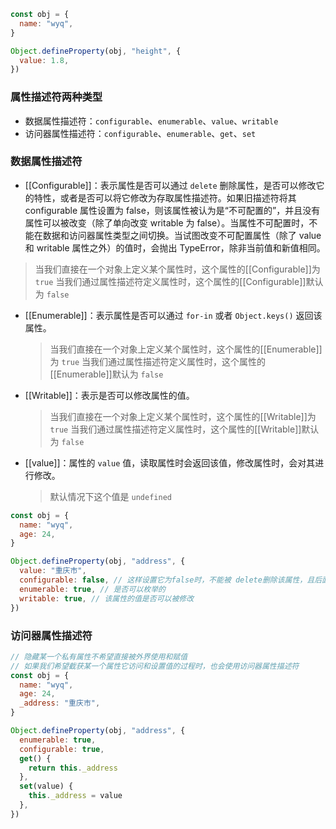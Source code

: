 ```js
const obj = {
  name: "wyq",
}

Object.defineProperty(obj, "height", {
  value: 1.8,
})
```

### 属性描述符两种类型

- 数据属性描述符：`configurable`、`enumerable`、`value`、`writable`
- 访问器属性描述符：`configurable`、`enumerable`、`get`、`set`

### 数据属性描述符

- [[Configurable]]：表示属性是否可以通过 `delete` 删除属性，是否可以修改它的特性，或者是否可以将它修改为存取属性描述符。如果旧描述符将其 configurable 属性设置为 false，则该属性被认为是“不可配置的”，并且没有属性可以被改变（除了单向改变 writable 为 false）。当属性不可配置时，不能在数据和访问器属性类型之间切换。当试图改变不可配置属性（除了 value 和 writable 属性之外）的值时，会抛出 TypeError，除非当前值和新值相同。

> 当我们直接在一个对象上定义某个属性时，这个属性的[[Configurable]]为 `true`
> 当我们通过属性描述符定义属性时，这个属性的[[Configurable]]默认为 `false`

- [[Enumerable]]：表示属性是否可以通过 `for-in` 或者 `Object.keys()` 返回该属性。

  > 当我们直接在一个对象上定义某个属性时，这个属性的[[Enumerable]]为 `true`
  > 当我们通过属性描述符定义属性时，这个属性的[[Enumerable]]默认为 `false`

- [[Writable]]：表示是否可以修改属性的值。
  > 当我们直接在一个对象上定义某个属性时，这个属性的[[Writable]]为 `true`
  > 当我们通过属性描述符定义属性时，这个属性的[[Writable]]默认为 `false`
- [[value]]：属性的 `value` 值，读取属性时会返回该值，修改属性时，会对其进行修改。
  > 默认情况下这个值是 `undefined`

```js
const obj = {
  name: "wyq",
  age: 24,
}

Object.defineProperty(obj, "address", {
  value: "重庆市",
  configurable: false, // 这样设置它为false时，不能被 delete删除该属性，且后面再也不能设置其他属性和它为true
  enumerable: true, // 是否可以枚举的
  writable: true, // 该属性的值是否可以被修改
})
```

### 访问器属性描述符

```js
// 隐藏某一个私有属性不希望直接被外界使用和赋值
// 如果我们希望截获某一个属性它访问和设置值的过程时，也会使用访问器属性描述符
const obj = {
  name: "wyq",
  age: 24,
  _address: "重庆市",
}

Object.defineProperty(obj, "address", {
  enumerable: true,
  configurable: true,
  get() {
    return this._address
  },
  set(value) {
    this._address = value
  },
})
```
